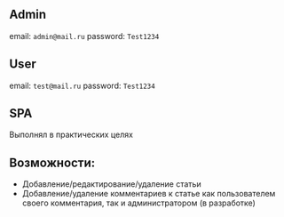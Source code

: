 ## Admin

email: `admin@mail.ru`
password: `Test1234`

## User

email: `test@mail.ru`
password: `Test1234`

## SPA

Выполнял в практических целях

## Возможности:

-   Добавление/редактирование/удаление статьи
-   Добавление/удаление комментариев к статье как пользователем своего комментария, так и администратором (в разработке)
